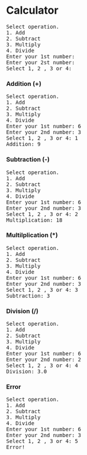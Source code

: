 # Calculator
<pre>
Select operation.
1. Add
2. Subtract
3. Multiply
4. Divide
Enter your 1st number: 
Enter your 2st number:
Select 1, 2 , 3 or 4: 
</pre>


### Addition (+)
<pre>
Select operation.
1. Add
2. Subtract
3. Multiply
4. Divide
Enter your 1st number: 6
Enter your 2nd number: 3
Select 1, 2 , 3 or 4: 1
Addition: 9
</pre>


### Subtraction (-)
<pre>
Select operation.
1. Add
2. Subtract
3. Multiply
4. Divide
Enter your 1st number: 6
Enter your 2nd number: 3
Select 1, 2 , 3 or 4: 2
Multiplication: 18
</pre>

### Multilplication (*)
<pre>
Select operation.
1. Add
2. Subtract
3. Multiply
4. Divide
Enter your 1st number: 6
Enter your 2nd number: 3
Select 1, 2 , 3 or 4: 3
Subtraction: 3
</pre>


### Division (/)
<pre>
Select operation.
1. Add
2. Subtract
3. Multiply
4. Divide
Enter your 1st number: 6
Enter your 2nd number: 2
Select 1, 2 , 3 or 4: 4
Division: 3.0
</pre>

### Error
<pre>
Select operation.
1. Add
2. Subtract
3. Multiply
4. Divide
Enter your 1st number: 6
Enter your 2nd number: 3
Select 1, 2 , 3 or 4: 5
Error!
</pre>

